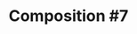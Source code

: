 ---
inv_num: 2010-023
add_credit:
url: 2010-023-composition-7
title: 'Composition #7'
year: '2010'
display_year: '2010'
medium: Frets on Fire software mod
dims:
pitch: "​La Monte Young's Composition #7 as a guitar hero style game."
ps: '​This is a mod file for the desktop game Frets on Fire, which is an open source
  version of Guitar Hero. Below you can download the mod files, to be placed in the
  Frets on Fire song folder. This will allow you to play this game on your own version
  of Frets On Fire. For those not in the know, Composition #7 calls for two notes
  to be held for "a long time". For this game, "a long time" was defined as the classic
  length of a pop song. About 4 minutes. '
live_url:
youtube:
related_code:
subheading:
download: arcangel_composition_7.zip
commission:
related:
layout: things-i-made
---